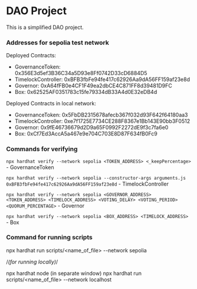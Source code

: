 # DAO Project

This is a simplified DAO project.


### Addresses for sepolia test network
Deployed Contracts:
- GovernanceToken: 0x356E3d5ef3B36C34a5D93e8Ff0742D33cD6884D5
- TimelockController: 0xBFB3fbFe94fe417c62926Aa9dA56FF159af23e8d
- Governor: 0xA64fFB0e4CF1F49ea2dbCE4C871FF8d39481D9FC
- Box: 0x62525AF0351783c15fe79334dB33A4d0E32eDB4d

Deployed Contracts in local network:
- GovernanceToken: 0x5FbDB2315678afecb367f032d93F642f64180aa3
- TimelockController: 0xe7f1725E7734CE288F8367e1Bb143E90bb3F0512
- Governor: 0x9fE46736679d2D9a65F0992F2272dE9f3c7fa6e0
- Box: 0xCf7Ed3AccA5a467e9e704C703E8D87F634fB0Fc9

### Commands for verifying
`npx hardhat verify --network sepolia <TOKEN_ADDRESS> <_keepPercentage>` - GovernanceToken

`npx hardhat verify --network sepolia --constructor-args arguments.js 0xBFB3fbFe94fe417c62926Aa9dA56FF159af23e8d` - TimelockController

`npx hardhat verify --network sepolia <GOVERNOR_ADDRESS> <TOKEN_ADDRESS> <TIMELOCK_ADDRESS> <VOTING_DELAY> <VOTING_PERIOD> <QUORUM_PERCENTAGE>` - Governor

`npx hardhat verify --network sepolia <BOX_ADDRESS> <TIMELOCK_ADDRESS>` - Box

### Command for running scripts
npx hardhat run scripts/<name_of_file> --network sepolia

/*(for running locally)*/

npx hardhat node (in separate window)
npx hardhat run scripts/<name_of_file> --network localhost